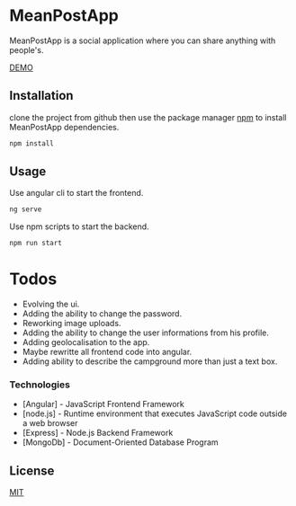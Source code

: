 # MeanPostApp

MeanPostApp is a social application where you can share anything with people's.
 
[DEMO](https://meanpostapp.mathieulussier.ca/)

## Installation

clone the project from github then use the package manager [npm](https://www.npmjs.com/) to install MeanPostApp dependencies.

```bash
npm install
```

## Usage

Use angular cli to start the frontend.

```bash
ng serve
```

Use npm scripts to start the backend.

```bash
npm run start
```

# Todos

  - Evolving the ui.
  - Adding the ability to change the password.
  - Reworking image uploads.
  - Adding the ability to change the user informations from his profile.
  - Adding geolocalisation to the app.
  - Maybe rewritte all frontend code into angular.
  - Adding ability to describe the campground more than just a text box.

### Technologies

* [Angular] - JavaScript Frontend Framework 
* [node.js] - Runtime environment that executes JavaScript code outside a web browser
* [Express] - Node.js Backend Framework
* [MongoDb] - Document-Oriented Database Program

## License
[MIT](https://choosealicense.com/licenses/mit/)

